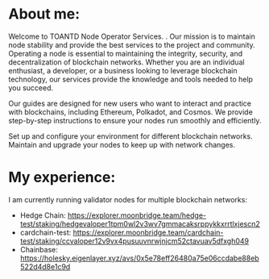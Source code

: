 # About me:
Welcome to TOANTD Node Operator Services. . Our mission is to maintain node stability and provide the best services to the project and community. Operating a node is essential to maintaining the integrity, security, and decentralization of blockchain networks. Whether you are an individual enthusiast, a developer, or a business looking to leverage blockchain technology, our services provide the knowledge and tools needed to help you succeed.

Our guides are designed for new users who want to interact and practice with blockchains, including Ethereum, Polkadot, and Cosmos. We provide step-by-step instructions to ensure your nodes run smoothly and efficiently.

Set up and configure your environment for different blockchain networks. Maintain and upgrade your nodes to keep up with network changes.

# My experience:
I am currently running validator nodes for multiple blockchain networks:

- Hedge Chain: https://explorer.moonbridge.team/hedge-test/staking/hedgevaloper1tpm0wl2v3wv7gmmacaksrppykkxrrtlxjescn2
- cardchain-test: https://explorer.moonbridge.team/cardchain-test/staking/ccvaloper12v9vx4pusuuvnrwjnjcm52ctavuav5dfxgh049
- Chainbase: https://holesky.eigenlayer.xyz/avs/0x5e78eff26480a75e06ccdabe88eb522d4d8e1c9d
